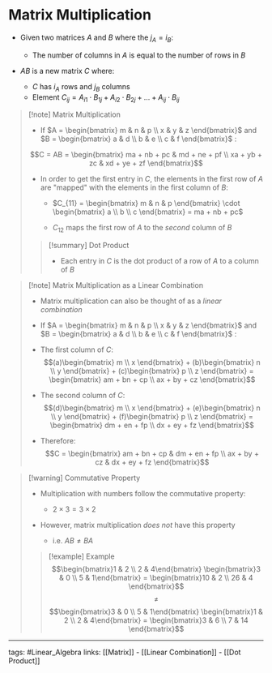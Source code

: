 # Matrix Multiplication
- Given two matrices $A$ and $B$ where the $j_A = i_B$:
	- The number of columns in $A$ is equal to the number of rows in $B$

- $AB$ is a new matrix $C$ where:
	- $C$ has $i_{A}$ rows and $j_{B}$ columns
	- Element $C_{ij} = A_{i1} \cdot B_{1j} + A_{i2} \cdot B_{2j} + \ldots + A_{ij} \cdot B_{ij}$

> [!note] Matrix Multiplication
> - If $A = \begin{bmatrix} m & n & p \\ x & y & z \end{bmatrix}$ and $B = \begin{bmatrix} a & d \\ b & e \\ c & f \end{bmatrix}$ :
>
> $$C = AB = \begin{bmatrix} ma + nb + pc & md + ne + pf \\ xa + yb + zc & xd + ye + zf \end{bmatrix}$$
> - In order to get the first entry in $C$, the elements in the first row of $A$ are "mapped" with the elements in the first column of $B$:
> 	- $C_{11} = \begin{bmatrix} m & n & p \end{bmatrix} \cdot \begin{bmatrix} a \\ b \\ c \end{bmatrix} = ma + nb + pc$
>
> 	- $C_{12}$ maps the first row of $A$ to the *second* column of $B$
> 
> > [!summary] Dot Product
> > - Each entry in $C$ is the dot product of a row of $A$ to a column of $B$

> [!note] Matrix Multiplication as a Linear Combination
> - Matrix multiplication can also be thought of as a *linear combination*
> - If $A = \begin{bmatrix} m & n & p \\ x & y & z \end{bmatrix}$ and $B = \begin{bmatrix} a & d \\ b & e \\ c & f \end{bmatrix}$ :
> 
> - The first column of $C$:
> $$(a)\begin{bmatrix} m \\ x \end{bmatrix} + (b)\begin{bmatrix} n \\ y \end{bmatrix} + (c)\begin{bmatrix} p \\ z \end{bmatrix} = \begin{bmatrix} am + bn + cp \\ ax + by + cz \end{bmatrix}$$ 
> 
> - The second column of $C$:
> $$(d)\begin{bmatrix} m \\ x \end{bmatrix} + (e)\begin{bmatrix} n \\ y \end{bmatrix} + (f)\begin{bmatrix} p \\ z \end{bmatrix} = \begin{bmatrix} dm + en + fp \\ dx + ey + fz \end{bmatrix}$$
> - Therefore:
> $$C = \begin{bmatrix} am + bn + cp & dm + en + fp \\ ax + by + cz & dx + ey + fz \end{bmatrix}$$

> [!warning] Commutative Property
> - Multiplication with numbers follow the commutative property:
> 	- $2 \times 3 = 3 \times 2$
> 
> - However, matrix multiplication *does not* have this property
> 	- i.e. $AB \neq BA$
>
> > [!example] Example
> > $$\begin{bmatrix}1 & 2 \\ 2 & 4\end{bmatrix} \begin{bmatrix}3 & 0 \\ 5 & 1\end{bmatrix} = \begin{bmatrix}10 & 2 \\ 26 & 4 \end{bmatrix}$$
> > $$\neq$$
> > $$\begin{bmatrix}3 & 0 \\ 5 & 1\end{bmatrix} \begin{bmatrix}1 & 2 \\ 2 & 4\end{bmatrix} = \begin{bmatrix}3 & 6 \\ 7 & 14 \end{bmatrix}$$
---
tags: #Linear_Algebra 
links: [[Matrix]] - [[Linear Combination]] - [[Dot Product]]
